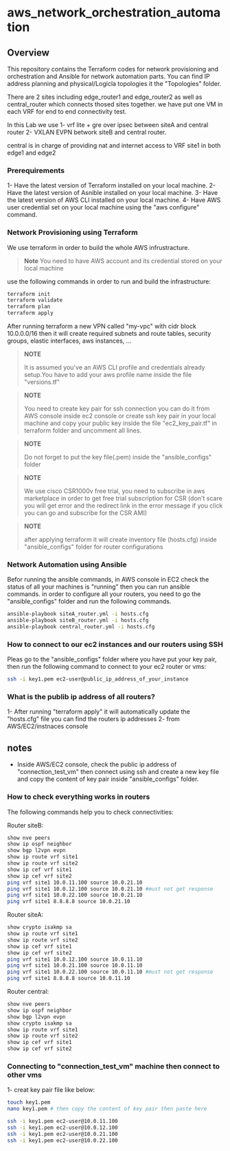 # aws_network_orchestration_automation
## Overview

This repository contains the Terraform codes for network provisioning and orchestration and Ansible for network automation parts.
You can find IP address planning and physical/Logicla topologies it the "Topologies" folder.

There are 2 sites including edge_router1 and edge_router2 as well as central_router which connects thosed sites together.
we have put one VM in each VRF for end to end connectivity test.

In this Lab we use 
1- vrf lite + gre over ipsec between siteA and central router
2- VXLAN EVPN betwork siteB and central router.

central is in charge of providing nat and internet access to VRF site1 in both edge1 and edge2

### Prerequirements

1- Have the latest version of Terraform installed on your local machine.
2- Have the latest version of Asnible installed on your local machine.
3- Have the latest version of AWS CLI installed on your local machine.
4- Have AWS user credential set on your local machine using the "aws configure" command.
### Network Provisioning using Terraform

We use terraform in order to build the whole AWS infrustracture.
> **Note**
> You need to have AWS account and its credential stored on your local machine

use the following commands in order to run and build the infrastructure:

```bash
terraform init
terraform validate
terraform plan
terraform apply
```

After running terraform a new VPN called "my-vpc" with cidr block 10.0.0.0/16
then it will create required subnets and route tables, security groups, elastic interfaces, aws instances, ...

> **NOTE** 
>
> It is assumed you've an AWS CLI profile and credentials already setup.You have to add your aws profile name inside the file "versions.tf"

> **NOTE** 
>
> You need to create key pair for ssh connection you can do it from AWS console inside ec2 console or create ssh key pair 
in your local machine and copy your public key inside the file "ec2_key_pair.tf" in terraform folder and uncomment all lines. 

> **NOTE** 
> 
> Do not forget to put the key file(.pem) inside the "ansible_configs" folder

> **NOTE** 
>
> We use cisco CSR1000v free trial, you need to subscribe in aws marketplace in order to get free trial subscription for CSR (don't scare you will get error and the redirect link in the error message if you click you can go and subscribe for the CSR AMI) 

> **NOTE** 
>
> after applying terraform it will create inventory file (hosts.cfg) inside "ansible_configs" folder for router configurations 
### Network Automation using Ansible

Befor running the ansible commands, in AWS console in EC2 check the status of all your machines is "running" then you can run ansible commands.
in order to configure all your routers, you need to go the "ansible_configs" folder and run the following commands.

```bash
ansible-playbook siteA_router.yml -i hosts.cfg
ansible-playbook siteB_router.yml -i hosts.cfg
ansible-playbook central_router.yml -i hosts.cfg
```
### How to connect to our ec2 instances and our routers using SSH

Pleas go to the "ansible_configs" folder where you have put your key pair, then run the following command to connect to your ec2 router or vms:


```bash
ssh -i key1.pem ec2-user@public_ip_address_of_your_instance
```
### What is the publib ip address of all routers?

1- After running "terraform apply" it will automatically update the "hosts.cfg" file you can find the routers ip addresses
2- from AWS/EC2/instnaces console
## notes
- Inside AWS/EC2 console, check the public ip address of "connection_test_vm" then connect using ssh and create a new key file and copy the content of key pair inside "ansible_configs" folder.


### How to check everything works in routers

The following commands help you to check connectivities:

Router siteB:

```bash
show nve peers
show ip ospf neighbor
show bgp l2vpn evpn
show ip route vrf site1
show ip route vrf site2
show ip cef vrf site1
show ip cef vrf site2
ping vrf site1 10.0.11.100 source 10.0.21.10
ping vrf site1 10.0.12.100 source 10.0.21.10 #must not get response
ping vrf site1 10.0.22.100 source 10.0.21.10
ping vrf site1 8.8.8.8 source 10.0.21.10
```

Router siteA:

```bash
show crypto isakmp sa
show ip route vrf site1
show ip route vrf site2
show ip cef vrf site1
show ip cef vrf site2
ping vrf site1 10.0.12.100 source 10.0.11.10
ping vrf site1 10.0.21.100 source 10.0.11.10
ping vrf site1 10.0.22.100 source 10.0.11.10 #must not get response
ping vrf site1 8.8.8.8 source 10.0.11.10
```

Router central:

```bash
show nve peers
show ip ospf neighbor
show bgp l2vpn evpn
show crypto isakmp sa
show ip route vrf site1
show ip route vrf site2
show ip cef vrf site1
show ip cef vrf site2
```

### Connecting to "connection_test_vm" machine then connect to other vms

1- creat key pair file like below:

```bash
touch key1.pem
nano key1.pem # then copy the content of key pair then paste here

ssh -i key1.pem ec2-user@10.0.11.100
ssh -i key1.pem ec2-user@10.0.12.100
ssh -i key1.pem ec2-user@10.0.21.100
ssh -i key1.pem ec2-user@10.0.22.100
```